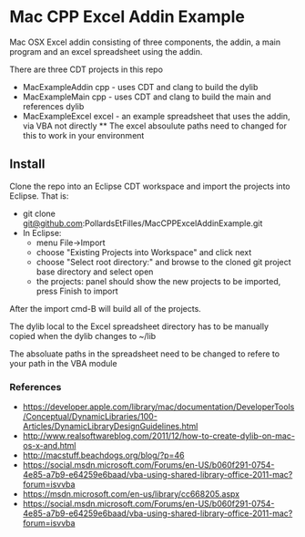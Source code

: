 # Mac CPP Excel Addin Example

Mac OSX Excel addin consisting of three components, the addin, a main program and an excel spreadsheet using the addin.

There are three CDT projects in this repo
* MacExampleAddin cpp - uses CDT and clang to build the dylib
* MacExampleMain cpp - uses CDT and clang to build the main and references dylib
* MacExampleExcel excel - an example spreadsheet that uses the addin, via VBA not directly
** The excel absoulute paths need to changed for this to work in your environment

## Install
Clone the repo into an Eclipse CDT workspace and import the projects into Eclipse.
That is:
* git clone git@github.com:PollardsEtFilles/MacCPPExcelAddinExample.git
* In Eclipse:
  * menu File->Import
  * choose "Existing Projects into Workspace" and click next
  * choose "Select root directory:" and browse to the cloned git project base directory and select open
  * the projects: panel should show the new projects to be imported, press Finish to import

After the import cmd-B will build all of the projects.

The dylib local to the Excel spreadsheet directory has to be manually copied when the dylib changes to ~/lib

The absoluate paths in the spreadsheet need to be changed to refere to your path in the VBA module


### References
* https://developer.apple.com/library/mac/documentation/DeveloperTools/Conceptual/DynamicLibraries/100-Articles/DynamicLibraryDesignGuidelines.html
* http://www.realsoftwareblog.com/2011/12/how-to-create-dylib-on-mac-os-x-and.html
* http://macstuff.beachdogs.org/blog/?p=46
* https://social.msdn.microsoft.com/Forums/en-US/b060f291-0754-4e85-a7b9-e64259e6baad/vba-using-shared-library-office-2011-mac?forum=isvvba
* https://msdn.microsoft.com/en-us/library/cc668205.aspx
* https://social.msdn.microsoft.com/Forums/en-US/b060f291-0754-4e85-a7b9-e64259e6baad/vba-using-shared-library-office-2011-mac?forum=isvvba

